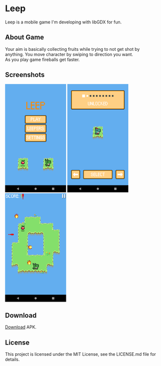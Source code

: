 # Leep
Leep is a mobile game I'm developing with libGDX for fun.

## About Game
Your aim is basically collecting fruits while trying to not get shot by anything. You move character by swiping to direction you want.<br>
As you play game fireballs get faster.

## Screenshots
<p float="left">
	<img src="screenshots/main-menu.png" width="200"/>
	<img src="screenshots/char-selection.png" width="200"/> 
	<img src="screenshots/game-state.png" width="200"/>
</p>

## Download
[Download](https://www.dropbox.com/s/0s6yn88z5d9tnu8/leep-release.apk?dl=0) APK.

## License
This project is licensed under the MIT License, see the LICENSE.md file for details.